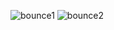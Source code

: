 ![bounce1](https://github.com/1fabunicorn/pong/blob/master/assets/Ball_Bounce.gif)
![bounce2](https://github.com/1fabunicorn/pong/blob/master/assets/Ball_Bounce2.gif)
